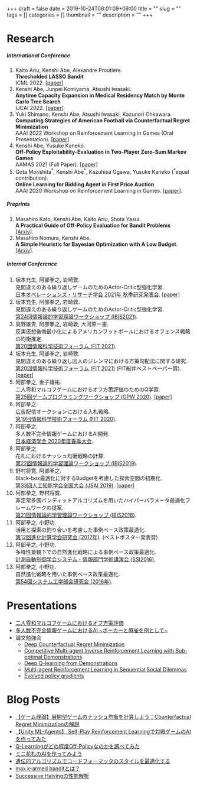 +++ 
draft = false
date = 2019-10-24T06:01:09+09:00
title = ""
slug = "" 
tags = []
categories = []
thumbnail = "<no value>"
description = ""
+++

# Research
##### International Conference
1. Kaito Ariu, Kenshi Abe, Alexandre Proutière.<br>
**Thresholded LASSO Bandit**<br>
ICML 2022. [[paper](https://arxiv.org/abs/2010.11994)]
1. Kenshi Abe, Junpei Komiyama, Atsushi Iwasaki.<br>
**Anytime Capacity Expansion in Medical Residency Match by Monte Carlo Tree Search**<br>
IJCAI 2022. [[paper](https://arxiv.org/abs/2202.06570)]
1. Yuki Shimano, Kenshi Abe, Atsushi Iwasaki, Kazunori Ohkawara.<br>
**Computing Strategies of American Football via Counterfactual Regret Minimization**<br>
AAAI 2022 Workshop on Reinforcement Learning in Games (Oral Presentation). [[paper](http://aaai-rlg.mlanctot.info/sched.html)]
1. Kenshi Abe, Yusuke Kaneko.<br>
**Off-Policy Exploitability-Evaluation in Two-Player Zero-Sum Markov Games**<br>
AAMAS 2021 (Full Paper). [[paper](https://arxiv.org/abs/2007.02141)]
1. Gota Morishita<sup>\*</sup>, Kenshi Abe<sup>\*</sup>, Kazuhisa Ogawa, Yusuke Kaneko (<sup>\*</sup>equal contribution).<br>
**Online Learning for Bidding Agent in First Price Auction**<br>
AAAI 2020 Workshop on Reinforcement Learning in Games. [[paper](http://aaai-rlg.mlanctot.info/papers/AAAI20-RLG_paper_9.pdf)].

##### Preprints
1. Masahiro Kato, Kenshi Abe, Kaito Ariu, Shota Yasui.<br>
**A Practical Guide of Off-Policy Evaluation for Bandit Problems**<br>
[[Arxiv](https://arxiv.org/abs/2010.12470)].
1. Masahiro Nomura, Kenshi Abe.<br>
**A Simple Heuristic for Bayesian Optimization with A Low Budget**.<br>
[[Arxiv](https://arxiv.org/abs/1911.07790)].

##### Internal Conference
1. 坂本充生, 阿部拳之, 岩崎敦.<br>
見間違えのある繰り返しゲームのためのActor-Critic型強化学習.<br>
[日本オペレーションズ・リサーチ学会 2021年 秋季研究発表会](https://ibisml.org/ibis2021/). [[paper](https://orsj.org/nc2021f/wp-content/uploads/sites/2/2021/08/2021f-2-C-11.pdf)]
1. 坂本充生, 阿部拳之, 岩崎敦.<br>
見間違えのある繰り返しゲームのためのActor-Critic型強化学習.<br>
[第24回情報論的学習理論ワークショップ (IBIS2021)](https://ibisml.org/ibis2021/).
1. 島野雄貴, 阿部拳之, 岩崎敦, 大河原一憲.<br>
反実仮想後悔最小化によるアメリカンフットボールにおけるオフェンス戦略の均衡推定.<br>
[第20回情報科学技術フォーラム (FIT 2021)](https://www.ipsj.or.jp/event/fit/fit2021/FIT2021_program/data/html/program/f.html).
1. 坂本充生, 阿部拳之, 岩崎敦.<br>
見間違えのある繰り返し囚人のジレンマにおける方策勾配法に関する研究.<br>
[第20回情報科学技術フォーラム (FIT 2021)](https://www.ipsj.or.jp/event/fit/fit2021/FIT2021_program/data/html/program/f.html) (FIT船井ベストペーパー賞). [[paper](https://www.ipsj.or.jp/award/9faeag0000004eyo-att/CF-002.pdf)]
1. 阿部拳之, 金子雄祐.<br>
二人零和マルコフゲームにおけるオフ方策評価のためのQ学習.<br>
[第25回ゲームプログラミングワークショップ (GPW 2020)](https://www.logos.ic.i.u-tokyo.ac.jp/~tsuruoka/sig-gi/gpw/2020/index.html). [[paper]](https://ipsj.ixsq.nii.ac.jp/ej/?action=pages_view_main&active_action=repository_view_main_item_detail&item_id=207671&item_no=1&page_id=13&block_id=8)
1. 阿部拳之.<br>
広告配信オークションにおける入札戦略.<br>
[第19回情報科学技術フォーラム (FIT 2020)](https://www.ipsj.or.jp/event/fit/fit2020/splist-AITECHTALK.html).
1. 阿部拳之.<br>
多人数不完全情報ゲームにおけるAI開発.<br>
[日本経済学会 2020年度春季大会](https://www.jeameetings.org/2020s/index.html).
1. 阿部拳之.<br>
花札におけるナッシュ均衡戦略の計算.<br>
[第22回情報論的学習理論ワークショップ (IBIS2019)](http://ibisml.org/ibis2019/).
1. 野村将寛, 阿部拳之.<br>
Black-box最適化に対するBudgetを考慮した探索空間の初期化.<br>
[第33回人工知能学会全国大会 (JSAI 2019)](https://www.ai-gakkai.or.jp/jsai2019/). [[paper](https://www.jstage.jst.go.jp/article/pjsai/JSAI2019/0/JSAI2019_4Rin102/_article/-char/ja)]
1. 阿部拳之, 野村将寛.<br>
非定常多腕バンディットアルゴリズムを用いたハイパーパラメータ最適化フレームワークの提案.<br>
[第21回情報論的学習理論ワークショップ (IBIS2018)](http://ibisml.org/ibis2018/).
1. 阿部拳之, 小野功.<br>
活用と探索の釣り合いを考慮した事例ベース政策最適化.<br>
[第12回進化計算学会研究会 (2017年)](http://www.jpnsec.org/symposium201701.html). (ベストポスター発表賞)
1. 阿部拳之, 小野功.<br>
多峰性景観下での自然進化戦略による事例ベース政策最適化.<br>
[計測自動制御学会システム・情報部門学術講演会 (SSI2016)](https://www.sice.or.jp/org/SSI2016/).
1. 阿部拳之, 小野功.<br>
自然進化戦略を用いた事例ベース政策最適化.<br>
[第54回システム工学部会研究会 (2016年)](https://www.sice.or.jp/system/system_ken54.html).

# Presentations
* [二人零和マルコフゲームにおけるオフ方策評価](https://www.slideshare.net/KenshiAbe/ss-248654457)
* [多人数不完全情報ゲームにおけるAI ~ポーカーと麻雀を例として~](https://www.slideshare.net/KenshiAbe/ai-165308197)
* 論文勉強会
    * [Deep Counterfactual Regret Minimization](https://www.slideshare.net/KenshiAbe/deep-counterfactual-regret-minimization)
    * [Competitive Multi-agent Inverse Reinforcement Learning with Sub-optimal Demonstrations](https://www.slideshare.net/KenshiAbe/competitive-multiagent-inverse-reinforcement-learning-with-suboptimal-demonstrations-153126367)
    * [Deep Q-learning from Demonstrations](https://www.slideshare.net/KenshiAbe/deep-qlearning-from-demonstrations)
    * [Multi-agent Reinforcement Learning in Sequential Social Dilemmas](https://www.slideshare.net/KenshiAbe/multiagent-reinforcement-learning-in-sequential-social-dilemmas-144749583)
    * [Evolved policy gradients](https://www.slideshare.net/KenshiAbe/evolved-policy-gradients)

# Blog Posts
* [【ゲーム理論】展開型ゲームのナッシュ均衡を計算しよう：Counterfactual Regret Minimizationの解説](https://qiita.com/bakanaouji/items/f70d7948931c96d94ef8)
* [【Unity ML-Agents】 Self-Play Reinforcement Learningで対戦ゲームのAIを作ってみた](https://qiita.com/bakanaouji/items/fefa93cc53cafbdd985d)
* [Q-Learningがどの程度Off-Policyなのかを調べてみた](https://qiita.com/bakanaouji/items/d20c8903a1327e660de5)
* [ミニ花札のAIを作ってみよう](https://cyberagent.ai/blog/research/2522/)
* [遺伝的アルゴリズムでコードフォーマッタのスタイルを最適化する](https://qiita.com/bakanaouji/items/aa076cef1e04f77f48ce)
* [max k-armed banditとは？](https://qiita.com/bakanaouji/items/75444b4d97ede83c7c48)
* [Successive Halvingの性能解析](https://cyberagent.ai/blog/research/1036)
